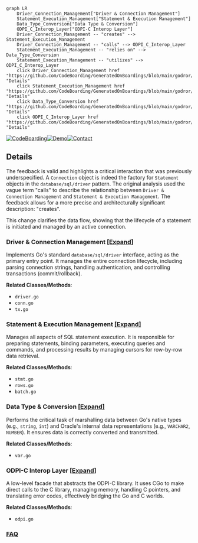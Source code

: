 ```mermaid
graph LR
    Driver_Connection_Management["Driver & Connection Management"]
    Statement_Execution_Management["Statement & Execution Management"]
    Data_Type_Conversion["Data Type & Conversion"]
    ODPI_C_Interop_Layer["ODPI-C Interop Layer"]
    Driver_Connection_Management -- "creates" --> Statement_Execution_Management
    Driver_Connection_Management -- "calls" --> ODPI_C_Interop_Layer
    Statement_Execution_Management -- "relies on" --> Data_Type_Conversion
    Statement_Execution_Management -- "utilizes" --> ODPI_C_Interop_Layer
    click Driver_Connection_Management href "https://github.com/CodeBoarding/GeneratedOnBoardings/blob/main/godror/Driver_Connection_Management.md" "Details"
    click Statement_Execution_Management href "https://github.com/CodeBoarding/GeneratedOnBoardings/blob/main/godror/Statement_Execution_Management.md" "Details"
    click Data_Type_Conversion href "https://github.com/CodeBoarding/GeneratedOnBoardings/blob/main/godror/Data_Type_Conversion.md" "Details"
    click ODPI_C_Interop_Layer href "https://github.com/CodeBoarding/GeneratedOnBoardings/blob/main/godror/ODPI_C_Interop_Layer.md" "Details"
```

[![CodeBoarding](https://img.shields.io/badge/Generated%20by-CodeBoarding-9cf?style=flat-square)](https://github.com/CodeBoarding/CodeBoarding)[![Demo](https://img.shields.io/badge/Try%20our-Demo-blue?style=flat-square)](https://www.codeboarding.org/demo)[![Contact](https://img.shields.io/badge/Contact%20us%20-%20contact@codeboarding.org-lightgrey?style=flat-square)](mailto:contact@codeboarding.org)

## Details

The feedback is valid and highlights a critical interaction that was previously underspecified. A `Connection` object is indeed the factory for `Statement` objects in the `database/sql/driver` pattern. The original analysis used the vague term "calls" to describe the relationship between `Driver & Connection Management` and `Statement & Execution Management`. The feedback allows for a more precise and architecturally significant description: "creates".

This change clarifies the data flow, showing that the lifecycle of a statement is initiated and managed by an active connection.

### Driver & Connection Management [[Expand]](./Driver_Connection_Management.md)
Implements Go's standard `database/sql/driver` interface, acting as the primary entry point. It manages the entire connection lifecycle, including parsing connection strings, handling authentication, and controlling transactions (commit/rollback).


**Related Classes/Methods**:

- `driver.go`
- `conn.go`
- `tx.go`


### Statement & Execution Management [[Expand]](./Statement_Execution_Management.md)
Manages all aspects of SQL statement execution. It is responsible for preparing statements, binding parameters, executing queries and commands, and processing results by managing cursors for row-by-row data retrieval.


**Related Classes/Methods**:

- `stmt.go`
- `rows.go`
- `batch.go`


### Data Type & Conversion [[Expand]](./Data_Type_Conversion.md)
Performs the critical task of marshalling data between Go's native types (e.g., `string`, `int`) and Oracle's internal data representations (e.g., `VARCHAR2`, `NUMBER`). It ensures data is correctly converted and transmitted.


**Related Classes/Methods**:

- `var.go`


### ODPI-C Interop Layer [[Expand]](./ODPI_C_Interop_Layer.md)
A low-level facade that abstracts the ODPI-C library. It uses CGo to make direct calls to the C library, managing memory, handling C pointers, and translating error codes, effectively bridging the Go and C worlds.


**Related Classes/Methods**:

- `odpi.go`




### [FAQ](https://github.com/CodeBoarding/GeneratedOnBoardings/tree/main?tab=readme-ov-file#faq)